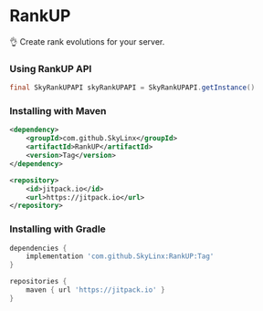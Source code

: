 # RankUP
👌 Create rank evolutions for your server.

<h3>Using RankUP API</h3>

```java
final SkyRankUPAPI skyRankUPAPI = SkyRankUPAPI.getInstance()
```

<h3>Installing with Maven</h3>

```xml
<dependency>
    <groupId>com.github.SkyLinx</groupId>
    <artifactId>RankUP</artifactId>
    <version>Tag</version>
</dependency>
```

```xml
<repository>
    <id>jitpack.io</id>
    <url>https://jitpack.io</url>
</repository>
```

<h3>Installing with Gradle</h3>

```gradle
dependencies {
    implementation 'com.github.SkyLinx:RankUP:Tag'
}
```

```gradle
repositories {
    maven { url 'https://jitpack.io' }
}
```
